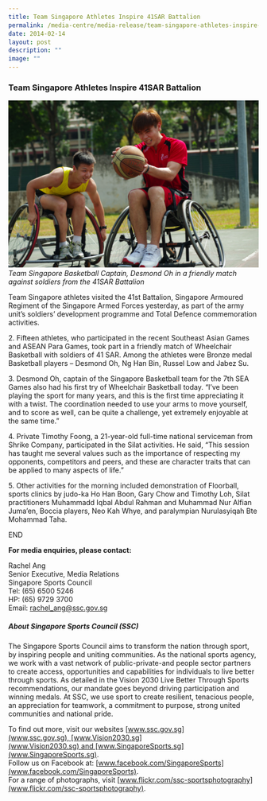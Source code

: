 ```yaml
---
title: Team Singapore Athletes Inspire 41SAR Battalion
permalink: /media-centre/media-release/team-singapore-athletes-inspire-41sar-battalion/
date: 2014-02-14
layout: post
description: ""
image: ""
---
```

### **Team Singapore Athletes Inspire 41SAR Battalion**
![1 TEAM SINGAPORE with 41SAR 1350x900](/images/Media%20Centre/Media%20Release/2014/February/1%20TEAM%20SINGAPORE%20with%2041SAR%201350x900.jpeg)
_Team Singapore Basketball Captain, Desmond Oh in a friendly match against soldiers from the 41SAR Battalion_

Team Singapore athletes visited the 41st Battalion, Singapore Armoured Regiment of the Singapore Armed Forces yesterday, as part of the army unit’s soldiers’ development programme and Total Defence commemoration activities.

2\. Fifteen athletes, who participated in the recent Southeast Asian Games and ASEAN Para Games, took part in a friendly match of Wheelchair Basketball with soldiers of 41 SAR. Among the athletes were Bronze medal Basketball players – Desmond Oh, Ng Han Bin, Russel Low and Jabez Su.

3\. Desmond Oh, captain of the Singapore Basketball team for the 7th SEA Games also had his first try of Wheelchair Basketball today. “I’ve been playing the sport for many years, and this is the first time appreciating it with a twist. The coordination needed to use your arms to move yourself, and to score as well, can be quite a challenge, yet extremely enjoyable at the same time.”

4\. Private Timothy Foong, a 21-year-old full-time national serviceman from Shrike Company, participated in the Silat activities. He said, “This session has taught me several values such as the importance of respecting my opponents, competitors and peers, and these are character traits that can be applied to many aspects of life.”

5\. Other activities for the morning included demonstration of Floorball, sports clinics by judo-ka Ho Han Boon, Gary Chow and Timothy Loh, Silat practitioners Muhammadd Iqbal Abdul Rahman and Muhammad Nur Alfian Juma’en, Boccia players, Neo Kah Whye, and paralympian Nurulasyiqah Bte Mohammad Taha.

END

**For media enquiries, please contact:**  
  
Rachel Ang  
Senior Executive, Media Relations  
Singapore Sports Council  
Tel: (65) 6500 5246  
HP: (65) 9729 3700  
Email: [rachel_ang@ssc.gov.sg](mailto:rachel_ang@ssc.gov.sg)

##### **About Singapore Sports Council (SSC)**  
  
The Singapore Sports Council aims to transform the nation through sport, by inspiring people and uniting communities. As the national sports agency, we work with a vast network of public-private-and people sector partners to create access, opportunities and capabilities for individuals to live better through sports. As detailed in the Vision 2030 Live Better Through Sports recommendations, our mandate goes beyond driving participation and winning medals. At SSC, we use sport to create resilient, tenacious people, an appreciation for teamwork, a commitment to purpose, strong united communities and national pride.  
  
To find out more, visit our websites [www.ssc.gov.sg](www.ssc.gov.sg), [www.Vision2030.sg](www.Vision2030.sg) and [www.SingaporeSports.sg](www.SingaporeSports.sg).  
Follow us on Facebook at: [www.facebook.com/SingaporeSports](www.facebook.com/SingaporeSports).  
For a range of photographs, visit [www.flickr.com/ssc-sportsphotography](www.flickr.com/ssc-sportsphotography).